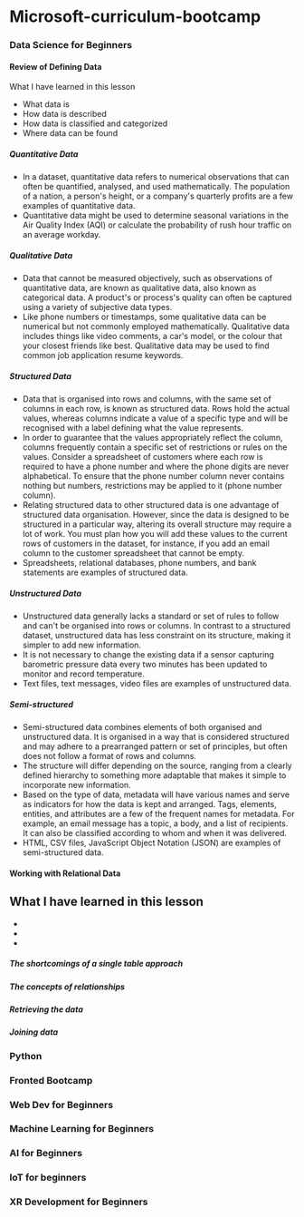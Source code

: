 # Microsoft-curriculum-bootcamp

### Data Science for Beginners
#### Review of Defining Data
What I have learned in this lesson
- What data is
- How data is described
- How data is classified and categorized
- Where data can be found

##### Quantitative Data
- In a dataset, quantitative data refers to numerical observations that can often be quantified, analysed, and used mathematically. The population of a nation, a person's height, or a company's quarterly profits are a few examples of quantitative data. 
- Quantitative data might be used to determine seasonal variations in the Air Quality Index (AQI) or calculate the probability of rush hour traffic on an average workday.

##### Qualitative Data
- Data that cannot be measured objectively, such as observations of quantitative data, are known as qualitative data, also known as categorical data. 
A product's or process's quality can often be captured using a variety of subjective data types. 
- Like phone numbers or timestamps, some qualitative data can be numerical but not commonly employed mathematically. Qualitative data includes things like video comments, a car's model, or the colour that your closest friends like best. Qualitative data may be used to find common job application resume keywords.

##### Structured Data
- Data that is organised into rows and columns, with the same set of columns in each row, is known as structured data. Rows hold the actual values, whereas columns indicate a value of a specific type and will be recognised with a label defining what the value represents. 
- In order to guarantee that the values appropriately reflect the column, columns frequently contain a specific set of restrictions or rules on the values. Consider a spreadsheet of customers where each row is required to have a phone number and where the phone digits are never alphabetical. To ensure that the phone number column never contains nothing but numbers, restrictions may be applied to it (phone number column).
- Relating structured data to other structured data is one advantage of structured data organisation. However, since the data is designed to be structured in a particular way, altering its overall structure may require a lot of work. You must plan how you will add these values to the current rows of customers in the dataset, for instance, if you add an email column to the customer spreadsheet that cannot be empty.
- Spreadsheets, relational databases, phone numbers, and bank statements are examples of structured data.

##### Unstructured Data
- Unstructured data generally lacks a standard or set of rules to follow and can't be organised into rows or columns. In contrast to a structured dataset, unstructured data has less constraint on its structure, making it simpler to add new information. 
- It is not necessary to change the existing data if a sensor capturing barometric pressure data every two minutes has been updated to monitor and record temperature.
- Text files, text messages, video files are examples of unstructured data.

##### Semi-structured
- Semi-structured data combines elements of both organised and unstructured data. It is organised in a way that is considered structured and may adhere to a prearranged pattern or set of principles, but often does not follow a format of rows and columns. 
- The structure will differ depending on the source, ranging from a clearly defined hierarchy to something more adaptable that makes it simple to incorporate new information. 
- Based on the type of data, metadata will have various names and serve as indicators for how the data is kept and arranged. Tags, elements, entities, and attributes are a few of the frequent names for metadata. For example, an email message has a topic, a body, and a list of recipients. It can also be classified according to whom and when it was delivered.
- HTML, CSV files, JavaScript Object Notation (JSON) are examples of semi-structured data.


#### Working with Relational Data
What I have learned in this lesson
-
-
-
- 

##### The shortcomings of a single table approach
##### The concepts of relationships
##### Retrieving the data
##### Joining data











### Python
### Fronted Bootcamp
### Web Dev for Beginners 
### Machine Learning for Beginners 
### AI for Beginners 
### IoT for beginners 
### XR Development for Beginners 
